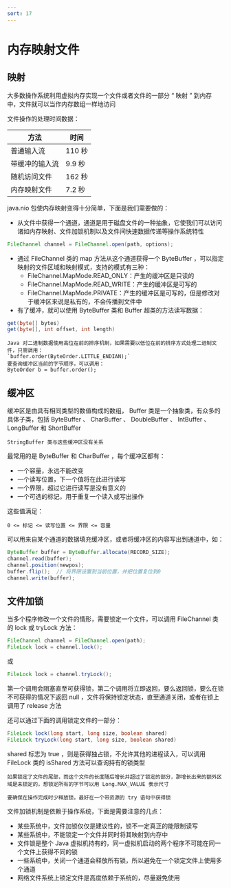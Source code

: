 ```yaml
---
sort: 17
---
```


# 内存映射文件



## 映射

大多数操作系统利用虚拟内存实现一个文件或者文件的一部分 “ 映射 ” 到内存中，文件就可以当作内存数组一样地访问

文件操作的处理时间数据：

| 方法           | 时间   |
| -------------- | ------ |
| 普通输入流     | 110 秒 |
| 带缓冲的输入流 | 9.9 秒 |
| 随机访问文件   | 162 秒 |
| 内存映射文件   | 7.2 秒 |

java.nio 包使内存映射变得十分简单，下面是我们需要做的：

- 从文件中获得一个通道，通道是用于磁盘文件的一种抽象，它使我们可以访问诸如内存映射、文件加锁机制以及文件间快速数据传递等操作系统特性

```java
FileChannel channel = FileChannel.open(path, options);
```

- 通过 FileChannel 类的 map 方法从这个通道获得一个 ByteBuffer ，可以指定映射的文件区域和映射模式，支持的模式有三种：
  - FileChannel.MapMode.READ_ONLY：产生的缓冲区是只读的
  - FileChannel.MapMode.READ_WRITE：产生的缓冲区是可写的
  - FileChannel.MapMode.PRIVATE：产生的缓冲区是可写的，但是修改对于缓冲区来说是私有的，不会传播到文件中
- 有了缓冲，就可以使用 ByteBuffer 类和 Buffer 超类的方法读写数据：

```java
get(byte[] bytes)
get(byte[], int offset, int length)
```

```tip
Java 对二进制数据使用高位在前的排序机制，如果需要以低位在前的排序方式处理二进制文件，只需调用： 
`buffer.order(ByteOrder.LITTLE_ENDIAN);`
要查询缓冲区当前的字节顺序，可以调用： 
ByteOrder b = buffer.order();
```



## 缓冲区

缓冲区是由具有相同类型的数值构成的数组， Buffer 类是一个抽象类，有众多的具体子类，包括 ByteBuffer 、 CharBuffer 、 DoubleBuffer 、 IntBuffer 、 LongBuffer 和 ShortBuffer

```tip
StringBuffer 类与这些缓冲区没有关系
```

最常用的是 ByteBuffer 和 CharBuffer ，每个缓冲区都有：

- 一个容量，永远不能改变
- 一个读写位置，下一个值将在此进行读写
- 一个界限，超过它进行读写是没有意义的
- 一个可选的标记，用于重复一个读入或写出操作

这些值满足：

```
0 <= 标记 <= 读写位置 <= 界限 <= 容量
```

可以用来自某个通道的数据填充缓冲区，或者将缓冲区的内容写出到通道中，如：

```java
ByteBuffer buffer = ByteBuffer.allocate(RECORD_SIZE);
channel.read(buffer);
channel.position(newpos);
buffer.flip();	// 将界限设置到当前位置，并把位置复位到0
channel.write(buffer);
```



## 文件加锁

当多个程序修改一个文件的情形，需要锁定一个文件，可以调用 FileChannel 类的 lock 或 tryLock 方法：

```java
FileChannel channel = FileChannel.open(path);
FileLock lock = channel.lock();
```

或

```java
FileLock lock = channel.tryLock();
```

第一个调用会阻塞直至可获得锁，第二个调用将立即返回，要么返回锁，要么在锁不可获得的情况下返回 null ，文件将保持锁定状态，直至通道关闭，或者在锁上调用了 release 方法

还可以通过下面的调用锁定文件的一部分：

```java
FileLock lock(long start, long size, boolean shared)
FileLock tryLock(long start, long size, boolean shared)
```

shared 标志为 true ，则是获得独占锁，不允许其他的进程读入，可以调用 FileLock 类的 isShared 方法可以查询持有的锁类型

```tip
如果锁定了文件的尾部，而这个文件的长度随后增长并超过了锁定的部分，那增长出来的额外区域是未锁定的，想锁定所有的字节可以用 Long.MAX_VALUE 表示尺寸
```

```note
要确保在操作完成时少释放锁，最好在一个带资源的 try 语句中获得锁
```

文件加锁机制是依赖于操作系统，下面是需要注意的几点：

- 某些系统中，文件加锁仅仅是建议性的，锁不一定真正的能限制读写
- 某些系统中，不能锁定一个文件并同时将其映射到内存中
- 文件锁是整个 Java 虚拟机持有的，同一虚拟机启动的两个程序不可能在同一个文件上获得不同的锁
- 一些系统中，关闭一个通道会释放所有锁，所以避免在一个锁定文件上使用多个通道
- 网络文件系统上锁定文件是高度依赖于系统的，尽量避免使用